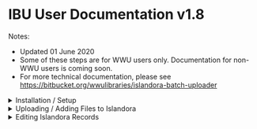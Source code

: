 # IBU User Documentation v1.8

Notes:
- Updated 01 June 2020
- Some of these steps are for WWU users only.  Documentation for non-WWU users is coming soon.
- For more technical documentation, please see https://bitbucket.org/wwulibraries/islandora-batch-uploader

<details>
<summary>Installation / Setup</summary>

- [ ] Download from https://mabel.wwu.edu/ibu
- [ ] Connect to VPN (remotevpn.wwu.edu or securevpn.wwu.edu)
- [ ] Double-click the setup file
- [ ] If you encounter a warning/error screen:
    - macOS
        - [ ] if you see an "Unidentified publisher" message, cancel and right-click on the icon and click "Open".
    - Windows
        - [ ] if you see something like "Windows protected your PC".  Click "More Info" and then "Run Anyway" to proceed. 
        - ![Windows screenshot](img/windows-open-anyway.png)
- Configuration / setup ('gear' icon lower left corner) ![config screen](img/00-configuration.png)
    - [ ] if @ WWU, click the "Use Default Values" button
    - [ ] add the API keys you were given
    - [ ] click on the Eye (icon) in the top-right corner to see the hidden values
    - [ ] enter your email address, username and password and try to login
        - if you encounter a problem, close IBU and make sure you're connected to the VPN (if you are off-campus, using WiFi, or using IBU inside of a virtual machine) and then try again.
</details>

<details>
<summary>Uploading / Adding Files to Islandora</summary>

## Welcome (step 1 of 4)
- [ ] From the Welcome screen, click "Upload" ![welcome screen](img/01-welcome.png)
- [ ] Select "Owner" ![upload screen](img/02-owner-target.png)
  - Which organization on campus "owns" this file?  Who was it commissioned for?
- [ ] Choose or create "Virtual Target Collection"
  - Nerd alert: this is not a true Islandora Collection; it's a virtual collection created using Drupal Taxonomies and Views.
  - You will not be able to change the Owner or Target Collection on the next screen (Batch Description), but you can change the Target Collection on the Details screen (the last step of the process).
  - If you are creating a new Virtual Target Collection, you will be prompted to choose a thumbnail on the next screen.
- [ ] Access (Public or Restricted)
    - Please choose Public whenever possible.  Only Public view configurations are currently available on the Mabel website (as of 01 June 2020).
- [ ] Facial Recognition option
    - Note: if checked, IBU uses Clarifai to attempt to find faces in each photo, and will also try to suggest the name of the person in the event they've been tagged before.  All of that will be visible on the last (Details) page, but will not appear on the next screen.  
    - If you don't check this option, you can always just add a person's name as a custom tag or in the Abstract.
- [ ] Drag and drop files to begin upload process
    - <details>
        <summary>Notes</summary>

        - Start with small batches, and work your way to larger batches to make sure things are working first.
        - Make sure you have the files to upload on your local device (not a remote/network drive)
        - You should hear a "finger pop" sound when all of the files have been uploaded and ingested.
        - File formats processed by MABEL
            - Tested in IBU
                - tif
                - tiff
                - jpeg
                - jpg
                - png
                - pdf 
                - mp4
                - mov
                    - note: IBU converts .mov files to .mp4 to make them web-friendly, so additional processing time will be required.
            - Not yet tested in IBU
                - gif
                - mp3
                - jp2 
                - oga
                - ogg
                - flac
                - wav
                - m4v
                - mkv
                - mpeg
                - mpe
                - mpg
                - qt
                - ogv
            - Format-specific notes:
                - Still Images
                    - Please use the highest-quality (largest resolution) version you have.  Web-friendly thumbnails will be automatically generated.  Low-resolution files will generate a warning as shown in the following screenshot: ![low resolution screenshot](img/low-res-warning.png) 
                    - Recommended format: TIF
                        - .tiff files use the large-image viewer in MABEL, which has zoom and pan, and will eventually offer other features such as a tour/exhibit feature.
                    - Tiff and JPG formats can store GPS metadata, and that will be shown the the Details page if it exists.
                    - IBU features only available to this format are indicated below by "*img"
                - Video
                    - IBU features only available to this format are indicated below by "*vid"
                - PDF
                    - IBU features only available to this format are indicated below by "*pdf"
        </details>

## Batch Description (step 2 of 4) ![screenshot of batch description interface](img/batch-description.png)
- [ ] Nothing is required in this interface, although it can save you time in the next screen if any of the values are the same for all files.
- [ ] Check the "Auto Increment" field to add consecutive numbers after each title (My Photo 1, My Photo 2, etc...).  
- [ ] Adjust the "Tag Filter" percentage to show/hide Clarifai concepts
- [ ] Adjust the "Group" slider to cluster images based on their similarity
    - if you see a yellow warning, that means that some of the thumbnails are not show.  Adjust the slider until they all appear.
- [ ] Adjust the "Zoom" slider to make the thumbnails larger or smaller
- [ ] Notice "Uploaded %" and "Ingest %".  Ideally, wait until both are at 100% before proceeding.  The overall upload and ingest progress meters are on the left toolbar.
- [ ] Occasionally an ingest error will occur. One way to discover this is that the ingest progress meter (in the left sidebar) never reaches 100%. Look through the list of files for an "ingest error - retry" notification as shown in the following screenshot: ![Retry feature](img/ingest-error-retry.png)
  - [ ] If Retry does not fix the problem, you may need to remove the file from the list by clicking on the Trash can icon.  
    - Please note: that if you remove a file from the upload list, it doesn't yet adjust the upload or ingest progress percentages, so when you go to publish, you may encounter a warning about one of those not being 100%.  In that case, just override the warning and continue with publishing.  That will be fixed in a future version.
  - TODO
    - include removed file(s) in email receipt to help user know which ones they need to try again later.

## Detail Mode (step 3 of 4)
![screenshot of Detail mode interface](img/detail-mode.png)
  - [ ] required fields (indicated by a *)
      - Title
      - Release Form
      - at least one "tag" of any kind
  - [ ] Copy / Force-Copy ![screenshot of Copy/Force-Copy](img/copy-force-copy.png)
      - [ ] Copy
        - [ ] Copy this value into the other files, but do not overwrite an existing values
      - [ ] Force-Copy
        - [ ] Copy this value into the other files, and overwrite any existing values
  - [ ] Release Notes
      - optional, internal (non-public) note about the permissions or release form.  You might consider adding the URL or the location of the signed release form here.
  - [ ] Title and Abstract > Suggested Captions
      - come from 3 sources:
          - the filename (stripped of some characters)
          - Microsoft AI (photos only)
          - Date Created (if defined, tries to find matches in the University calendar)
  - [ ] WWU Places
      - if you do not see any checkboxes, click the Eyecon to show more.  Click a place to confirm that the photo represents it, which will add a tag to the metadata, and also train the AI system to identify it automatically in the future.
  - [ ] People
      - if you checked the "Facial Recognition" box on the Welcome screen, you may see up to 5 faces listed here.  Choose or enter the name if you want to train it.  If you do not want to use Facial Recognition, you can always add the names to the Abstract, Title or "Add Your Own Tags".
  - [ ] Duplicate detection (v1.8)
      - if IBU can find a duplicate in MABEL, you will see a warning here.  To avoid duplicating the file, just click the Trash icon (lower-right corner) to remove this file from IBU.
      - It only finds "public" files
      - TODO: add a slider to adjust the sensitivity of the matching process. 
  - [ ] Notes:
      - you can click "Back", but be aware that anything you do on the previous (Batch summary) page may overwrite what you did on the Details page, so use this with caution.

## Confirmation Page (step 4 of 4)
![screenshot of the confirmation page](img/publishing-complete.png)
This page confirms that publishing has finished, and if your email address and email API key are in the Settings/Configuration, you should receive an email receipt.  Please check the Junk/Spam/Clutter folder if you do not see the message within a minute or two.

</details>  

<details>
<summary>Editing Islandora Records</summary>

From the Welcome screen, click "Edit":
![welcome screen](img/01-welcome.png)
- [ ] Enter IDs of records to edit
  - edit each record as you normally would
  - known issues (v1.8):
      - you cannot change the "Owner"
      - you can change the "Target Collection", but you cannot add one from this screen (yet) 
      - the copy/force copy feature has not been added to the "Target Collection" field yet.
- [ ] Publish, and if you've entered your email address and the email service API key into the Settings/Configuration, look for the email receipt (check Clutter/Junk folders)